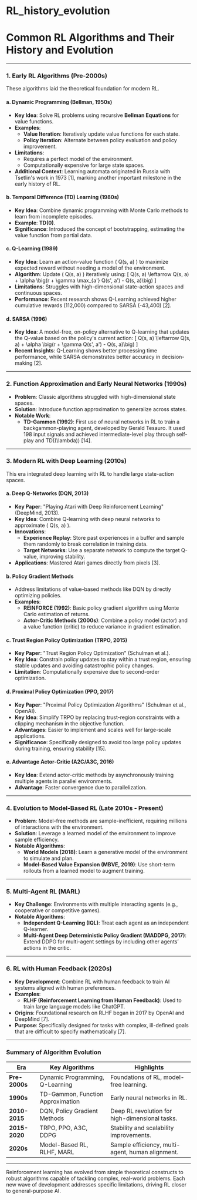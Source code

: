 # RL_history_evolution

# Common RL Algorithms and Their History and Evolution

---

### **1. Early RL Algorithms (Pre-2000s)**

These algorithms laid the theoretical foundation for modern RL.

#### **a. Dynamic Programming (Bellman, 1950s)**

- **Key Idea**: Solve RL problems using recursive **Bellman Equations** for value functions.
- **Examples**:
  - **Value Iteration**: Iteratively update value functions for each state.
  - **Policy Iteration**: Alternate between policy evaluation and policy improvement.
- **Limitations**:
  - Requires a perfect model of the environment.
  - Computationally expensive for large state spaces.
- **Additional Context**: Learning automata originated in Russia with Tsetlin's work in 1973 [1], marking another important milestone in the early history of RL.

#### **b. Temporal Difference (TD) Learning (1980s)**

- **Key Idea**: Combine dynamic programming with Monte Carlo methods to learn from incomplete episodes.
- **Example**: **TD(0)**.
- **Significance**: Introduced the concept of bootstrapping, estimating the value function from partial data.

#### **c. Q-Learning (1989)**

- **Key Idea**: Learn an action-value function \( Q(s, a) \) to maximize expected reward without needing a model of the environment.
- **Algorithm**: Update \( Q(s, a) \) iteratively using:
  \[
  Q(s, a) \leftarrow Q(s, a) + \alpha \big(r + \gamma \max_{a'} Q(s', a') - Q(s, a)\big)
  \]
- **Limitations**: Struggles with high-dimensional state-action spaces and continuous spaces.
- **Performance**: Recent research shows Q-Learning achieved higher cumulative rewards (112,000) compared to SARSA (-43,400) [2].

#### **d. SARSA (1996)**

- **Key Idea**: A model-free, on-policy alternative to Q-learning that updates the Q-value based on the policy's current action:
  \[
  Q(s, a) \leftarrow Q(s, a) + \alpha \big(r + \gamma Q(s', a') - Q(s, a)\big)
  \]
- **Recent Insights**: Q-Learning shows better processing time performance, while SARSA demonstrates better accuracy in decision-making [2].

---

### **2. Function Approximation and Early Neural Networks (1990s)**

- **Problem**: Classic algorithms struggled with high-dimensional state spaces.
- **Solution**: Introduce function approximation to generalize across states.
- **Notable Work**:
  - **TD-Gammon (1992)**: First use of neural networks in RL to train a backgammon-playing agent, developed by Gerald Tesauro. It used 198 input signals and achieved intermediate-level play through self-play and TD(\(\lambda\)) [14].

---

### **3. Modern RL with Deep Learning (2010s)**

This era integrated deep learning with RL to handle large state-action spaces.

#### **a. Deep Q-Networks (DQN, 2013)**

- **Key Paper**: "Playing Atari with Deep Reinforcement Learning" (DeepMind, 2013).
- **Key Idea**: Combine Q-learning with deep neural networks to approximate \( Q(s, a) \).
- **Innovations**:
  - **Experience Replay**: Store past experiences in a buffer and sample them randomly to break correlation in training data.
  - **Target Networks**: Use a separate network to compute the target Q-value, improving stability.
- **Applications**: Mastered Atari games directly from pixels [3].

#### **b. Policy Gradient Methods**

- Address limitations of value-based methods like DQN by directly optimizing policies.
- **Examples**:
  - **REINFORCE (1992)**: Basic policy gradient algorithm using Monte Carlo estimation of returns.
  - **Actor-Critic Methods (2000s)**: Combine a policy model (actor) and a value function (critic) to reduce variance in gradient estimation.

#### **c. Trust Region Policy Optimization (TRPO, 2015)**

- **Key Paper**: "Trust Region Policy Optimization" (Schulman et al.).
- **Key Idea**: Constrain policy updates to stay within a trust region, ensuring stable updates and avoiding catastrophic policy changes.
- **Limitation**: Computationally expensive due to second-order optimization.

#### **d. Proximal Policy Optimization (PPO, 2017)**

- **Key Paper**: "Proximal Policy Optimization Algorithms" (Schulman et al., OpenAI).
- **Key Idea**: Simplify TRPO by replacing trust-region constraints with a clipping mechanism in the objective function.
- **Advantages**: Easier to implement and scales well for large-scale applications.
- **Significance**: Specifically designed to avoid too large policy updates during training, ensuring stability [15].

#### **e. Advantage Actor-Critic (A2C/A3C, 2016)**

- **Key Idea**: Extend actor-critic methods by asynchronously training multiple agents in parallel environments.
- **Advantage**: Faster convergence due to parallelization.

---

### **4. Evolution to Model-Based RL (Late 2010s - Present)**

- **Problem**: Model-free methods are sample-inefficient, requiring millions of interactions with the environment.
- **Solution**: Leverage a learned model of the environment to improve sample efficiency.
- **Notable Algorithms**:
  - **World Models (2018)**: Learn a generative model of the environment to simulate and plan.
  - **Model-Based Value Expansion (MBVE, 2019)**: Use short-term rollouts from a learned model to augment training.

---

### **5. Multi-Agent RL (MARL)**

- **Key Challenge**: Environments with multiple interacting agents (e.g., cooperative or competitive games).
- **Notable Algorithms**:
  - **Independent Q-Learning (IQL)**: Treat each agent as an independent Q-learner.
  - **Multi-Agent Deep Deterministic Policy Gradient (MADDPG, 2017)**: Extend DDPG for multi-agent settings by including other agents’ actions in the critic.

---

### **6. RL with Human Feedback (2020s)**

- **Key Development**: Combine RL with human feedback to train AI systems aligned with human preferences.
- **Examples**:
  - **RLHF (Reinforcement Learning from Human Feedback)**: Used to train large language models like ChatGPT.
- **Origins**: Foundational research on RLHF began in 2017 by OpenAI and DeepMind [7].
- **Purpose**: Specifically designed for tasks with complex, ill-defined goals that are difficult to specify mathematically [7].

---

### **Summary of Algorithm Evolution**

| **Era**       | **Key Algorithms**                | **Highlights**                                   |
| ------------- | --------------------------------- | ------------------------------------------------ |
| **Pre-2000s** | Dynamic Programming, Q-Learning   | Foundations of RL, model-free learning.          |
| **1990s**     | TD-Gammon, Function Approximation | Early neural networks in RL.                     |
| **2010-2015** | DQN, Policy Gradient Methods      | Deep RL revolution for high-dimensional tasks.   |
| **2015-2020** | TRPO, PPO, A3C, DDPG              | Stability and scalability improvements.          |
| **2020s**     | Model-Based RL, RLHF, MARL        | Sample efficiency, multi-agent, human alignment. |

---

Reinforcement learning has evolved from simple theoretical constructs to robust algorithms capable of tackling complex, real-world problems. Each new wave of development addresses specific limitations, driving RL closer to general-purpose AI.

